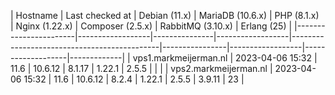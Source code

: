 | Hostname              | Last checked at  | Debian (11.x) | MariaDB (10.6.x) | PHP (8.1.x)                                 
| Nginx (1.22.x) | Composer (2.5.x) | RabbitMQ (3.10.x) | Erlang (25) |
|-----------------------|------------------|---------------|------------------|---------------------------------------------|----------------|------------------|-------------------|-------------|
| vps1.markmeijerman.nl | 2023-04-06 15:32 | 11.6 | 10.6.12 | 8.1.17 | 1.22.1 | 2.5.5 |  |  |
| vps2.markmeijerman.nl | 2023-04-06 15:32 | 11.6 | 10.6.12 | 8.2.4 | 1.22.1 | 2.5.5 | 3.9.11 | 23 |
